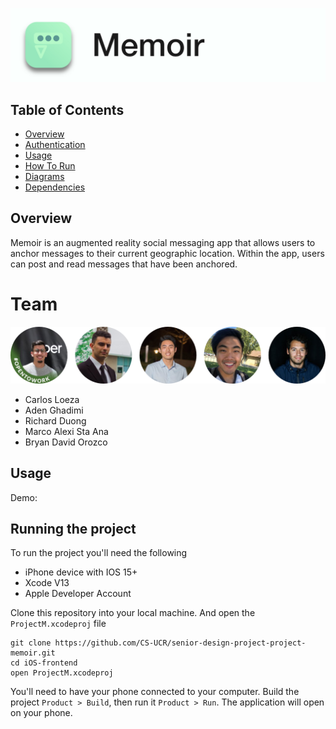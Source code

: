 ![Memoir](./images/banner.jpg?raw=true "Memoir")


## Table of Contents
- [Overview](#overview)
- [Authentication](#authentication)
- [Usage](#usage)
- [How To Run](#how-to-run)
- [Diagrams](#diagrams)
- [Dependencies](#dependencies)

## Overview
Memoir is an augmented reality social messaging app that allows users to anchor messages to their current geographic location. Within the app, users can post and read messages that have been anchored.

# Team
![Contributors](./images/contributors.png)
- Carlos Loeza
- Aden Ghadimi
- Richard Duong
- Marco Alexi Sta Ana
- Bryan David Orozco


## Usage
Demo: <Link to youtube video>

<Screenshot of application>

## Running the project
To run the project you'll need the following
 - iPhone device with IOS 15+
 - Xcode V13
 - Apple Developer Account

Clone this repository into your local machine. And open the `ProjectM.xcodeproj` file
```shell
git clone https://github.com/CS-UCR/senior-design-project-project-memoir.git
cd iOS-frontend
open ProjectM.xcodeproj
```
You'll need to have your phone connected to your computer. Build the project `Product > Build`, then run it `Product > Run`. The application will open on your phone.

